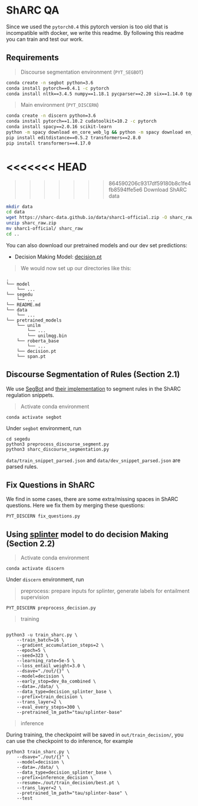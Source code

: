 # ShARC QA
Since we used the `pytorch0.4` this pytorch version is too old that is incompatible with docker, we write this readme. By following this readme you can train and test our work.

## Requirements
> Discourse segmentation environment (`PYT_SEGBOT`)

```bash
conda create -n segbot python=3.6
conda install pytorch==0.4.1 -c pytorch
conda install nltk==3.4.5 numpy==1.18.1 pycparser==2.20 six==1.14.0 tqdm==4.44.1
```

> Main environment (`PYT_DISCERN`)

```bash
conda create -n discern python=3.6
conda install pytorch==1.10.2 cudatoolkit=10.2 -c pytorch
conda install spacy==2.0.16 scikit-learn
python -m spacy download en_core_web_lg && python -m spacy download en_core_web_md
pip install editdistance==0.5.2 transformers==2.8.0
pip install transformers==4.17.0
```

<<<<<<< HEAD
=======

>>>>>>> 864590206c9317df59180b8c1fe4fb8594ffe5e6
> Download ShARC data
```bash
mkdir data
cd data
wget https://sharc-data.github.io/data/sharc1-official.zip -O sharc_raw.zip
unzip sharc_raw.zip
mv sharc1-official/ sharc_raw
cd ..
```

You can also download our pretrained models and our dev set predictions:
- Decision Making Model: [decision.pt](https://drive.google.com/file/d/1HZFi4p0tZtR5Z6msMVewi23rCdy3VclS/view?usp=sharing)
> We would now set up our directories like this:

```
.
└── model
    └── ...
└── segedu
    └── ...
└── README.md
└── data
    └── ...
└── pretrained_models
    └── unilm
        └── ...
        └── unilmqg.bin
    └── roberta_base
        └── ...
    └── decision.pt
    └── span.pt
```

## Discourse Segmentation of Rules (Section 2.1)

We use [SegBot](http://138.197.118.157:8000/segbot/) and [their implementation](https://www.dropbox.com/sh/tsr4ixfaosk2ecf/AACvXU6gbZfGLatPXDrzNcXCa?dl=0) to segment rules in the ShARC regulation snippets.
> Activate conda environment

```shell
conda activate segbot
```
Under `segbot` environment, run
```shell
cd segedu
python3 preprocess_discourse_segment.py
python3 sharc_discourse_segmentation.py
```

`data/train_snippet_parsed.json` and `data/dev_snippet_parsed.json` are parsed rules.

## Fix Questions in ShARC

We find in some cases, there are some extra/missing spaces in ShARC questions. Here we fix them by merging these questions:

```shell
PYT_DISCERN fix_questions.py
```

## Using [splinter](https://arxiv.org/pdf/2101.00438.pdf) model to do decision Making (Section 2.2)
> Activate conda environment

```shell
conda activate discern
```
Under `discern` environment, run

> preprocess: prepare inputs for splinter, generate labels for entailment supervision

```shell
PYT_DISCERN preprocess_decision.py
```

> training

```shell

python3 -u train_sharc.py \
    --train_batch=16 \
    --gradient_accumulation_steps=2 \
    --epoch=5 \
    --seed=323 \
    --learning_rate=5e-5 \
    --loss_entail_weight=3.0 \
    --dsave="./out/{}" \
    --model=decision \
    --early_stop=dev_0a_combined \
    --data=./data/ \
    --data_type=decision_splinter_base \
    --prefix=train_decision \
    --trans_layer=2 \
    --eval_every_steps=300 \
    --pretrained_lm_path="tau/splinter-base"
```

> inference

During training, the checkpoint will be saved in `out/train_decision/`, you can use the checkpoint to do inference, for example

```shell
python3 train_sharc.py \
    --dsave="./out/{}" \
    --model=decision \
    --data=./data/ \
    --data_type=decision_splinter_base \
    --prefix=inference_decision \
    --resume=./out/train_decision/best.pt \
    --trans_layer=2 \
    --pretrained_lm_path="tau/splinter-base" \
    --test
```

